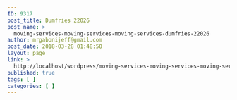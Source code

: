 ```yaml
---
ID: 9317
post_title: Dumfries 22026
post_name: >
  moving-services-moving-services-moving-services-dumfries-22026
author: mrgabonijeff@gmail.com
post_date: 2018-03-28 01:48:50
layout: page
link: >
  http://localhost/wordpress/moving-services-moving-services-moving-services-dumfries-22026/
published: true
tags: [ ]
categories: [ ]
---
```

